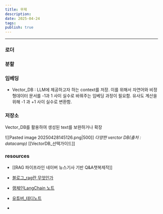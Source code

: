 ```yaml
---
title: 무제
description: 
date: 2025-04-24
tags: 
publish: true
---
```



---

### 로더
### 분할
 
### 임베딩
- Vector_DB : LLM에 제공하고자 하는 context를 저장. 
	이를 위해서 자연어와 비정형데이터 문서를 -1과 1 사이 실수로 바꿔주는 임베딩 과정이 필요함.
	유사도 계산을 위해 -1 과 +1 사이 실수로 변환함. 


### 저장소
 Vector_DB를 활용하여 생성된 text를 보완하거나 확장

![[Pasted image 20250428145126.png|500]]
*다양한 verctor DB(출처 : datacamp)*
[[VectorDB_선택가이드]]

### resources
- [[RAG 파이프라인 네이버 뉴스기사 기반 Q&A챗복제작]]
- [블로그_rag란 무엇인가](https://brunch.co.kr/@acc9b16b9f0f430/73)
- [랭체인LangChain 노트](https://wikidocs.net/book/14314)

- [유튜버_테디노트](https://www.youtube.com/channel/UCt2wAAXgm87ACiQnDHQEW6Q)
- 